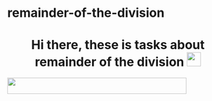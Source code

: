 # remainder-of-the-division
<h1 align="center">Hi there, these is tasks about remainder of the division</a> 
<img src="https://github.com/blackcater/blackcater/raw/main/images/Hi.gif" height="32"/></h1>
<img src="D:/C++ project/HomeWork 060/Task1.png" width="408" height="37"/>
